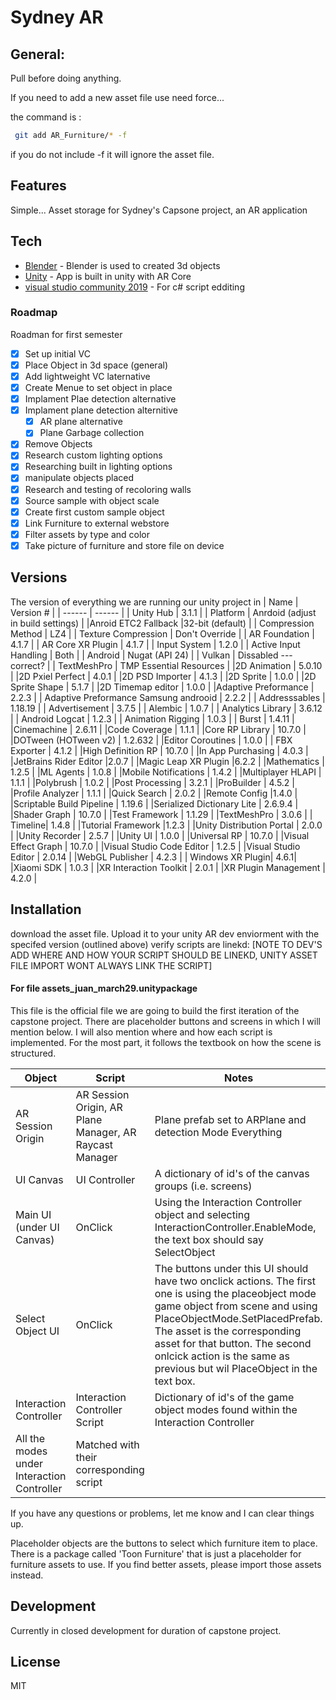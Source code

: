 # Sydney AR

## General: 
Pull before doing anything.

If you need to add  a new asset file use need force...

the command is : 

```sh
 git add AR_Furniture/* -f
``` 
if you do not include -f it will ignore the asset file. 

## Features

 Simple... Asset storage for Sydney's Capsone project, an AR application



## Tech

- [Blender] - Blender is used to created 3d objects
- [Unity] - App is built in unity with AR Core
- [visual studio community 2019] - For c# script edditing

### Roadmap
Roadman for first semester
- [x] Set up initial VC
- [x] Place Object in 3d space (general)
- [x] Add lightweight VC laternative
- [x] Create Menue to set object in place
- [x] Implament Plae detection alternative
- [x] Implament plane detection alternitive
    - [x] AR plane alternative
    -  [x] Plane Garbage collection
- [x] Remove Objects
- [x] Research custom lighting options
- [x] Researching built in lighting options  
- [x] manipulate objects placed
- [x] Research and testing of recoloring walls
- [x] Source sample with object scale
- [x] Create first custom sample object
- [x] Link Furniture to external webstore
- [x] Filter assets by type and color
-  [x] Take picture of furniture and store file on device
## Versions
The version of everything we are running our unity project in
| Name | Version # |
| ------ | ------ |
| Unity Hub  | 3.1.1  |
| Platform | Anrdoid (adjust in build settings) |
|Anroid ETC2 Fallback  |32-bit (default)  |
| Compression Method | LZ4 |
| Texture Compression | Don't Override |
| AR Foundation | 4.1.7 |
| AR Core XR Plugin | 4.1.7  |
| Input System  | 1.2.0 |
| Active Input Handling | Both |
| Android  | Nugat (API 24)  |
| Vulkan  | Dissabled --- correct? | 
| TextMeshPro |  TMP Essential Resources |
|2D Animation | 5.0.10 |
|2D Pxiel Perfect | 4.0.1 |
|2D PSD Importer | 4.1.3 |
|2D Sprite | 1.0.0 |
|2D Sprite Shape | 5.1.7 |
|2D Timemap editor | 1.0.0 |
|Adaptive Preformance | 2.2.3 |
| Adaptive Preformance Samsung androoid | 2.2.2 |
| Addresssables | 1.18.19  |
| Advertisement | 3.7.5 |
| Alembic | 1.0.7 |
| Analytics Library | 3.6.12 |
| Android Logcat | 1.2.3 |
| Animation Rigging | 1.0.3 |
| Burst | 1.4.11 |
|Cinemachine | 2.6.11 |
|Code Coverage | 1.1.1 |
|Core RP Library | 10.7.0 |
|DOTween (HOTween v2) | 1.2.632 |
|Editor Coroutines | 1.0.0 |
| FBX Exporter | 4.1.2 |
|High Definition RP | 10.7.0 |
|In App Purchasing | 4.0.3 |
|JetBrains Rider Editor |2.0.7  |
|Magic Leap XR Plugin |6.2.2  |
|Mathematics | 1.2.5  |
|ML Agents | 1.0.8 |
|Mobile Notifications | 1.4.2 |
|Multiplayer HLAPI | 1.1.1  |
|Polybrush | 1.0.2  |
|Post Processing | 3.2.1 |
|ProBuilder | 4.5.2 |
|Profile Analyzer | 1.1.1 |
|Quick Search | 2.0.2 |
|Remote Config |1.4.0  |
|Scriptable Build Pipeline | 1.19.6  |
|Serialized Dictionary Lite | 2.6.9.4 |
|Shader Graph | 10.7.0 |
|Test Framework | 1.1.29  |
|TextMeshPro | 3.0.6 |
| Timeline| 1.4.8 |
|Tutorial Framework |1.2.3  |
|Unity Distribution Portal | 2.0.0 |
|Unity Recorder | 2.5.7 |
|Unity UI | 1.0.0 |
|Universal RP | 10.7.0 |
|Visual Effect Graph | 10.7.0 |
|Visual Studio Code Editor | 1.2.5 |
|Visual Studio Editor | 2.0.14 |
|WebGL Publisher | 4.2.3 |
| Windows XR Plugin|  4.6.1|
|Xiaomi SDK | 1.0.3 |
|XR Interaction Toolkit | 2.0.1 |
|XR Plugin Management | 4.2.0 |



## Installation

download the asset file. 
Upload it to your unity AR dev enviorment with the specifed version (outlined above)
verify scripts are linekd: [NOTE TO DEV'S ADD WHERE AND HOW YOUR SCRIPT SHOULD BE LINEKD, UNITY ASSET FILE IMPORT WONT ALWAYS LINK THE SCRIPT]

#### For file assets_juan_march29.unitypackage 

This file is the official file we are going to build the first iteration of the capstone project. There are placeholder buttons and screens in which I will mention below.
I will also mention where and how each script is implemented. For the most part, it follows the textbook on how the scene is structured.

| Object | Script | Notes |
| ------ | ------ | ---------------------------------------------------------------------------------------------------------------- |
|AR Session Origin |AR Session Origin, AR Plane Manager, AR Raycast Manager |Plane prefab set to ARPlane and detection Mode Everything |
|UI Canvas |UI Controller |A dictionary of id's of the canvas groups (i.e. screens) |
|Main UI (under UI Canvas) |OnClick |Using the Interaction Controller object and selecting InteractionController.EnableMode, the text box should say SelectObject |
|Select Object UI |OnClick |The buttons under this UI should have two onclick actions. The first one is using the placeobject mode game object from scene and using PlaceObjectMode.SetPlacedPrefab. The asset is the corresponding asset for that button. The second onlcick action is the same as previous but wil PlaceObject in the text box. |
|Interaction Controller|Interaction Controller Script |Dictionary of id's of the game object modes found within the Interaction Controller |
|All the modes under Interaction Controller| Matched with their corresponding script | |

If you have any questions or problems, let me know and I can clear things up.

Placeholder objects are the buttons to select which furniture item to place.
There is a package called 'Toon Furniture' that is just a placeholder for furniture assets to use. If you find better assets, please import those assets instead.

## Development
 Currently in closed development for duration of capstone project.
## License

MIT

[Unity]: <https://unity.com/>
[Blender]: <https://www.blender.org/download/>
[visual studio community 2019]: <https://visualstudio.microsoft.com/downloads/>
